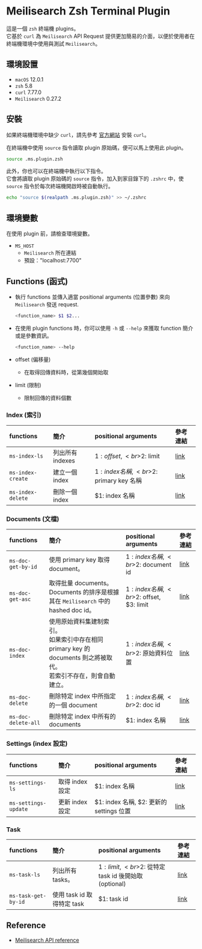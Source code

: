 # Meilisearch Zsh Terminal Plugin

這是一個 `zsh` 終端機 plugins。
<br>它基於 `curl` 為 `Meilisearch` API Request 提供更加簡易的介面，以便於使用者在終端機環境中使用與測試
`Meilisearch`。


## 環境設置
- `macOS` 12.0.1
- `zsh` 5.8
- `curl` 7.77.0
- `Meilisearch` 0.27.2


## 安裝
如果終端機環境中缺少 `curl`，請先參考 [官方網站](https://curl.se/download.html) 安裝 `curl`。

在終端機中使用 `source` 指令讀取 plugin 原始碼，便可以馬上使用此 plugin。
```bash
source .ms.plugin.zsh
```

此外，你也可以在終端機中執行以下指令。
<br>它會將讀取 plugin 原始碼的 `source` 指令，加入到家目錄下的 `.zshrc` 中，使 `source` 指令於每次終端機開啟時被自動執行。
```bash
echo "source $(realpath .ms.plugin.zsh)" >> ~/.zshrc
```


## 環境變數
在使用 plugin 前，請檢查環境變數。
- `MS_HOST`
  - `Meilisearch` 所在連結
  - 預設："localhost:7700"


## Functions (函式)
- 執行 functions 並傳入適當 positional arguments (位置參數) 來向 `Meilisearch` 發送 request.
  ```bash
  <function_name> $1 $2...
  ```

- 在使用 plugin functions 時，你可以使用 `-h` 或 `--help` 來獲取 function 簡介或是參數資訊。
  ```bash
  <function_name> --help
  ```

- offset (偏移量)
  - 在取得回傳資料時，從第幾個開始取

- limit (限制)
  - 限制回傳的資料個數


### Index (索引)
| functions         | 簡介             | positional arguments                    | 參考連結                                                                         |
|:------------------|:-----------------|:----------------------------------------|:---------------------------------------------------------------------------------|
| `ms-index-ls`     | 列出所有 indexes | $1: offset,<br>$2: limit                | [link](https://docs.meilisearch.com/reference/api/indexes.html#list-all-indexes) |
| `ms-index-create` | 建立一個 index   | $1: index 名稱,<br>$2: primary key 名稱 | [link](https://docs.meilisearch.com/reference/api/indexes.html#create-an-index)  |
| `ms-index-delete` | 刪除一個 index   | $1: index 名稱                          | [link](https://docs.meilisearch.com/reference/api/indexes.html#delete-an-index)  |


### Documents (文檔)
| functions           | 簡介                                                                                                                   | positional arguments                        | 參考連結                                                                                   |
|:--------------------|:-----------------------------------------------------------------------------------------------------------------------|:--------------------------------------------|:-------------------------------------------------------------------------------------------|
| `ms-doc-get-by-id`  | 使用 primary key 取得 document。                                                                                       | $1: index 名稱,<br>$2: document id          | [link](https://docs.meilisearch.com/reference/api/documents.html#get-one-document)         |
| `ms-doc-get-asc`    | 取得批量 documents。<br>Documents 的排序是根據其在 `Meilisearch` 中的 hashed doc id。                                  | $1: index 名稱,<br>$2: offset,<br>$3: limit | [link](https://docs.meilisearch.com/reference/api/documents.html#get-documents)            |
| `ms-doc-index`      | 使用原始資料集建制索引。<br>如果索引中存在相同 primary key 的 documents 則之將被取代。<br>若索引不存在，則會自動建立。 | $1: index 名稱,<br>$2: 原始資料位置         | [link](https://docs.meilisearch.com/reference/api/documents.html#add-or-replace-documents) |
| `ms-doc-delete`     | 刪除特定 index 中所指定的一個 document                                                                                 | $1: index 名稱,<br>$2: doc id               | [link](https://docs.meilisearch.com/reference/api/documents.html#delete-one-document)      |
| `ms-doc-delete-all` | 刪除特定 index 中所有的 documents                                                                                      | $1: index 名稱                              | [link](https://docs.meilisearch.com/reference/api/documents.html#delete-all-documents)     |


### Settings (index 設定)
| functions            | 簡介            | positional arguments                     | 參考連結                                                                         |
|:---------------------|:----------------|:-----------------------------------------|:---------------------------------------------------------------------------------|
| `ms-settings-ls`     | 取得 index 設定 | $1: index 名稱                           | [link](https://docs.meilisearch.com/reference/api/settings.html#get-settings)    |
| `ms-settings-update` | 更新 index 設定 | $1: index 名稱, $2: 更新的 settings 位置 | [link](https://docs.meilisearch.com/reference/api/settings.html#update-settings) |


### Task
| functions           | 簡介                       | positional arguments                                 | 參考連結                                                                   |
|:--------------------|:---------------------------|:-----------------------------------------------------|:---------------------------------------------------------------------------|
| `ms-task-ls`        | 列出所有 tasks。           | $1: limit,<br>$2: 從特定 task id 後開始取 (optional) | [link](https://docs.meilisearch.com/reference/api/tasks.html#get-tasks)    |
| `ms-task-get-by-id` | 使用 task id 取得特定 task | $1: task id                                          | [link](https://docs.meilisearch.com/reference/api/tasks.html#get-one-task) |


## Reference
- [Meilisearch API reference](https://docs.meilisearch.com/reference/api/overview.html)
